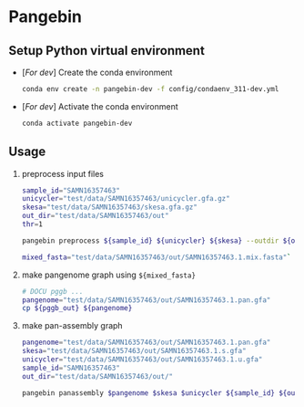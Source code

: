 # Pangebin

## Setup Python virtual environment

<!-- DOCU condaenv for dev -> change when user's one is ready -->
* [*For dev*] Create the conda environment

  ```sh
  conda env create -n pangebin-dev -f config/condaenv_311-dev.yml
  ```

* [*For dev*] Activate the conda environment

  ```sh
  conda activate pangebin-dev
  ```

## Usage

1. preprocess input files

   ```sh
   sample_id="SAMN16357463"
   unicycler="test/data/SAMN16357463/unicycler.gfa.gz"
   skesa="test/data/SAMN16357463/skesa.gfa.gz"
   out_dir="test/data/SAMN16357463/out"
   thr=1

   pangebin preprocess ${sample_id} ${unicycler} ${skesa} --outdir ${out_dir} --thr ${thr}

   mixed_fasta="test/data/SAMN16357463/out/SAMN16357463.1.mix.fasta"`
   ```

2. make pangenome graph using `${mixed_fasta}`

   ```sh
   # DOCU pggb ...
   pangenome="test/data/SAMN16357463/out/SAMN16357463.1.pan.gfa"
   cp ${pggb_out} ${pangenome}
   ```

3. make pan-assembly graph

   ```sh
   pangenome="test/data/SAMN16357463/out/SAMN16357463.1.pan.gfa"
   skesa="test/data/SAMN16357463/out/SAMN16357463.1.s.gfa"
   unicycler="test/data/SAMN16357463/out/SAMN16357463.1.u.gfa"
   sample_id="SAMN16357463"
   out_dir="test/data/SAMN16357463/out/"

   pangebin panassembly $pangenome $skesa $unicycler ${sample_id} ${out_dir}
   ```
